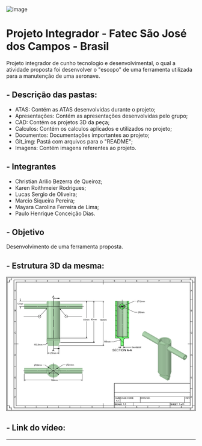 ![image](https://github.com/lucaskkergg/proj_int_1_sem_2020_grupo_d_manut/blob/master/Git_img/%C3%ADndicesadfasdf.png)

# Projeto Integrador - Fatec São José dos Campos - Brasil

Projeto integrador de cunho tecnologio e desenvolvimental, o qual a atividade proposta foi desenvolver o "escopo" de uma ferramenta utilizada para a manutenção de uma aeronave.

## - Descrição das pastas:
* ATAS: Contém as ATAS desenvolvidas durante o projeto;
* Apresentações: Contém as apresentações desenvolvidas pelo grupo;
* CAD: Contém os projetos 3D da peça;
* Calculos: Contém os calculos aplicados e utilizados no projeto;
* Documentos: Documentações importantes ao projeto;
* Git_img: Pastá com arquivos para o "README";
* Imagens: Contém imagens referentes ao projeto.

## - Integrantes
* Christian Arilio Bezerra de Queiroz;
* Karen Roithmeier Rodrigues;
* Lucas Sergio de Oliveira;
* Marcio Siqueira Pereira;
* Mayara Carolina Ferreira de Lima;
* Paulo Henrique Conceição Dias.

## - Objetivo

Desenvolvimento de uma ferramenta proposta.

## - Estrutura 3D da mesma:

![image](https://github.com/lucaskkergg/proj_int_1_sem_2020_grupo_d_manut/blob/master/Git_img/Imagem1twert.png)


 ## - Link do vídeo:
 
 ---------------------------------------------------------------------------------------------------------
